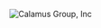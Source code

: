 ![Calamus Group, Inc](https://avatars1.githubusercontent.com/u/41706376?s=400&u=d53b91124307d2ffbdb5db68d4925f3f2a05b5d7&v=4)
